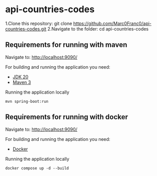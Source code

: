 # api-countries-codes

1.Clone this repository: git clone https://github.com/Marc0Franc0/api-countries-codes.git
2.Navigate to the folder: cd api-countries-codes

## Requirements for running with maven

Navigate to: [http://localhost:9090/](http://localhost:9090/)

For building and running the application you need:

- [JDK 20](https://www.oracle.com/java/technologies/downloads/#java20)
- [Maven 3](https://maven.apache.org)

Running the application locally

```shell
mvn spring-boot:run
```

## Requirements for running with docker

Navigate to: [http://localhost:9090/](http://localhost:9090/)

For building and running the application you need:

- [Docker](https://www.docker.com/products/docker-desktop/)

Running the application locally

```shell
docker compose up -d --build
```
